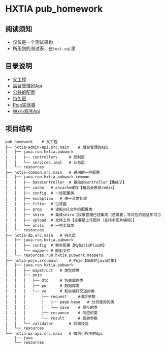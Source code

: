 # HXTIA pub_homework
## 阅读须知
* 仅仅是一个测试架构
* 所用到的测试表，在`test.sql`里


## 目录说明
* [父工程](https://github.com/HXTIA/pubWork_test)
* [后台管理的Api](https://github.com/HXTIA/pubWork_test/tree/main/hxtia-admin-api)
* [公共的配置](https://github.com/HXTIA/pubWork_test/tree/main/hxtia-common)
* [持久层](https://github.com/HXTIA/pubWork_test/tree/main/hxtia-db)
* [Pojo实体类](https://github.com/HXTIA/pubWork_test/tree/main/hxtia-pojo)
* [Wx小程序Api](https://github.com/HXTIA/pubWork_test/tree/main/hxtia-wx-api)

## 项目结构
```text
pub_homework 	# 父工程
├── hxtia-admin-api.src.main 	# 后台管理的Api
│   ├── java.run.hxtia.pubwork
│   │   ├── controllers		# 控制层
│   │   └── services.impl	# 业务层
│   └── resources
├── hxtia-common.src.main	# 通用的一些配置
│   ├── java.run.hxtia.pubwork.common
│   │   ├── baseController	# 基础的controller【集成了】
│   │   ├── cache	# ehcache缓存【稍后会换成redis】
│   │   ├── config	# 一些配置类
│   │   ├── exception	# 统一异常处理
│   │   ├── filter	# 过滤器
│   │   ├── prop	# 读取yml文件的配置类
│   │   ├── shiro	# 集成shiro【权限管理已经集成（若需要，写对应的验证即可）】
│   │   ├── upload	# 文件上传【主要是上传图片（支持多图片编辑）】
│   │   └── utils	# 一些工具类
│   └── resources
├── hxtia-db.src.main	# 持久层
│   ├── java.run.hxtia.pubwork
│   │   ├── config	# 额外配置【MybatisPlus的】
│   │   └── mappers	# 映射文件
│   └── resources.run.hxtia.pubwork.mappers
├── hxtia-pojo.src.main		# Pojo【简单的java对象】
│   ├── java.run.hxtia.pubwork
│   │   ├── mapStruct	# 类型转换
│   │   ├── pojo
│   │   │   ├── dto		# 包装后的类
│   │   │   ├── po		# 数据库类
│   │   │   └── vo		# 和前端打交道的类
│   │   │       ├── request		#请求参数
│   │   │       │   ├── page.base	# 分页使用的类
│   │   │       │   └── save	# 保存的类
│   │   │       ├── response	# 响应的类
│   │   │       └── result		# 包装参数
│   │   └── validator		# 后端校验
│   └── resources	
└── hxtia-wx-api.src.main	# 微信小程序的Api
    ├── java
    └── resources
```

